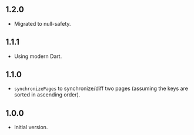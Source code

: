 ## 1.2.0

- Migrated to null-safety.

## 1.1.1

- Using modern Dart.

## 1.1.0

- `synchronizePages` to synchronize/diff two pages (assuming the keys are sorted in ascending order).

## 1.0.0

- Initial version.

